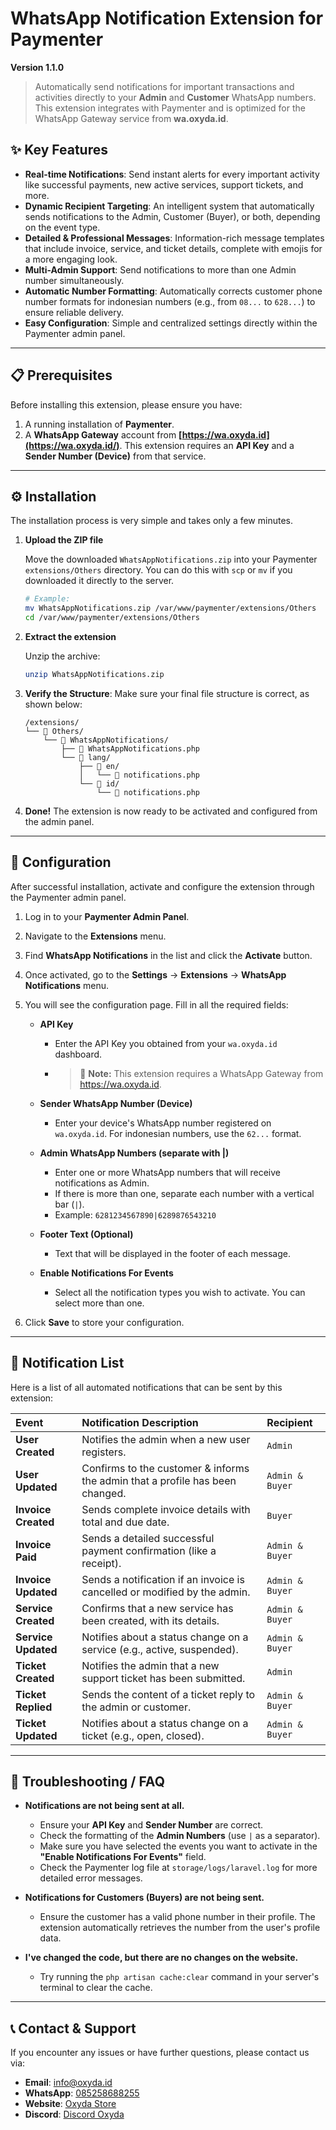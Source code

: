 # WhatsApp Notification Extension for Paymenter
**Version 1.1.0**

> Automatically send notifications for important transactions and activities directly to your **Admin** and **Customer** WhatsApp numbers. This extension integrates with Paymenter and is optimized for the WhatsApp Gateway service from **wa.oxyda.id**.

## ✨ Key Features
- **Real-time Notifications**: Send instant alerts for every important activity like successful payments, new active services, support tickets, and more.
- **Dynamic Recipient Targeting**: An intelligent system that automatically sends notifications to the Admin, Customer (Buyer), or both, depending on the event type.
- **Detailed & Professional Messages**: Information-rich message templates that include invoice, service, and ticket details, complete with emojis for a more engaging look.
- **Multi-Admin Support**: Send notifications to more than one Admin number simultaneously.
- **Automatic Number Formatting**: Automatically corrects customer phone number formats for indonesian numbers (e.g., from `08...` to `628...`) to ensure reliable delivery.
- **Easy Configuration**: Simple and centralized settings directly within the Paymenter admin panel.

***

## 📋 Prerequisites
Before installing this extension, please ensure you have:
1.  A running installation of **Paymenter**.
2.  A **WhatsApp Gateway** account from **[https://wa.oxyda.id](https://wa.oxyda.id/)**. This extension requires an **API Key** and a **Sender Number (Device)** from that service.

***

## ⚙️ Installation
The installation process is very simple and takes only a few minutes.

1.  **Upload the ZIP file**

    Move the downloaded `WhatsAppNotifications.zip` into your Paymenter `extensions/Others` directory. You can do this with `scp` or `mv` if you downloaded it directly to the server.
    ```bash
    # Example:
    mv WhatsAppNotifications.zip /var/www/paymenter/extensions/Others
    cd /var/www/paymenter/extensions/Others
    ```

2.  **Extract the extension**

    Unzip the archive:
    ```bash
    unzip WhatsAppNotifications.zip
    ```

3.  **Verify the Structure**: Make sure your final file structure is correct, as shown below:
    ```
    /extensions/
    └── 📁 Others/
        └── 📁 WhatsAppNotifications/
            ├── 📄 WhatsAppNotifications.php
            └── 📁 lang/
                ├── 📁 en/
                │   └── 📄 notifications.php
                └── 📁 id/
                    └── 📄 notifications.php
    ```
4.  **Done!** The extension is now ready to be activated and configured from the admin panel.

***

## 🔧 Configuration
After successful installation, activate and configure the extension through the Paymenter admin panel.

1.  Log in to your **Paymenter Admin Panel**.
2.  Navigate to the **Extensions** menu.
3.  Find **WhatsApp Notifications** in the list and click the **Activate** button.
4.  Once activated, go to the **Settings** -> **Extensions** -> **WhatsApp Notifications** menu.
5.  You will see the configuration page. Fill in all the required fields:

    * **API Key**
        * Enter the API Key you obtained from your `wa.oxyda.id` dashboard.
        * > 📝 **Note:** This extension requires a WhatsApp Gateway from https://wa.oxyda.id.

    * **Sender WhatsApp Number (Device)**
        * Enter your device's WhatsApp number registered on `wa.oxyda.id`. For indonesian numbers, use the `62...` format.

    * **Admin WhatsApp Numbers (separate with |)**
        * Enter one or more WhatsApp numbers that will receive notifications as Admin.
        * If there is more than one, separate each number with a vertical bar (`|`).
        * Example: `6281234567890|6289876543210`

    * **Footer Text (Optional)**
        * Text that will be displayed in the footer of each message.

    * **Enable Notifications For Events**
        * Select all the notification types you wish to activate. You can select more than one.

6.  Click **Save** to store your configuration.

***

## 🔔 Notification List
Here is a list of all automated notifications that can be sent by this extension:

| Event | Notification Description | Recipient |
| :--- | :--- | :--- |
| **User Created** | Notifies the admin when a new user registers. | `Admin` |
| **User Updated** | Confirms to the customer & informs the admin that a profile has been changed. | `Admin & Buyer` |
| **Invoice Created** | Sends complete invoice details with total and due date. | `Buyer` |
| **Invoice Paid** | Sends a detailed successful payment confirmation (like a receipt). | `Admin & Buyer` |
| **Invoice Updated** | Sends a notification if an invoice is cancelled or modified by the admin. | `Admin & Buyer` |
| **Service Created** | Confirms that a new service has been created, with its details. | `Admin & Buyer` |
| **Service Updated** | Notifies about a status change on a service (e.g., active, suspended). | `Admin & Buyer` |
| **Ticket Created** | Notifies the admin that a new support ticket has been submitted. | `Admin` |
| **Ticket Replied** | Sends the content of a ticket reply to the admin or customer. | `Admin & Buyer` |
| **Ticket Updated**| Notifies about a status change on a ticket (e.g., open, closed). | `Admin & Buyer` |

***

## 🤔 Troubleshooting / FAQ

* **Notifications are not being sent at all.**
    * Ensure your **API Key** and **Sender Number** are correct.
    * Check the formatting of the **Admin Numbers** (use `|` as a separator).
    * Make sure you have selected the events you want to activate in the **"Enable Notifications For Events"** field.
    * Check the Paymenter log file at `storage/logs/laravel.log` for more detailed error messages.

* **Notifications for Customers (Buyers) are not being sent.**
    * Ensure the customer has a valid phone number in their profile. The extension automatically retrieves the number from the user's profile data.

* **I've changed the code, but there are no changes on the website.**
    * Try running the `php artisan cache:clear` command in your server's terminal to clear the cache.

***

## 📞 Contact & Support
If you encounter any issues or have further questions, please contact us via:

*  **Email**: [info@oxyda.id](mailto:info@oxyda.id)
*  **WhatsApp**: [085258688255](https://wa.me/6285258688255)
*  **Website**: [Oxyda Store](lynk.id/oxyda)
*  **Discord**: [Discord Oxyda](https://discord.gg/bKmj3x6t83)
